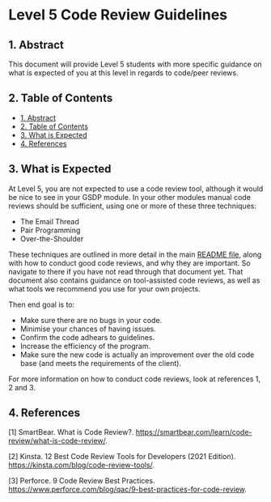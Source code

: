 # Level 5 Code Review Guidelines <!-- omit in toc -->

## 1. Abstract

This document will provide Level 5 students with more specific guidance on what is expected of you at this level in regards to code/peer reviews.

## 2. Table of Contents

- [1. Abstract](#1-abstract)
- [2. Table of Contents](#2-table-of-contents)
- [3. What is Expected](#3-what-is-expected)
- [4. References](#4-references)

## 3. What is Expected

At Level 5, you are not expected to use a code review tool, although it would be nice to see in your GSDP module. In your other modules manual code reviews should be sufficient, using one or more of these three techniques:

- The Email Thread
- Pair Programming
- Over-the-Shoulder

These techniques are outlined in more detail in the main [README file](../README.md), along with how to conduct good code reviews, and why they are important. So navigate to there if you have not read through that document yet. That document also contains guidance on tool-assisted code reviews, as well as what tools we recommend you use for your own projects.

Then end goal is to:

- Make sure there are no bugs in your code.
- Minimise your chances of having issues.
- Confirm the code adhears to guidelines.
- Increase the efficiency of the program.
- Make sure the new code is actually an improvement over the old code base (and meets the requirements of the client).

For more information on how to conduct code reviews, look at references 1, 2 and 3.

## 4. References

[1] SmartBear. What is Code Review?. <https://smartbear.com/learn/code-review/what-is-code-review/>.

[2] Kinsta. 12 Best Code Review Tools for Developers (2021 Edition). <https://kinsta.com/blog/code-review-tools/>.

[3] Perforce. 9 Code Review Best Practices. <https://www.perforce.com/blog/qac/9-best-practices-for-code-review>.

